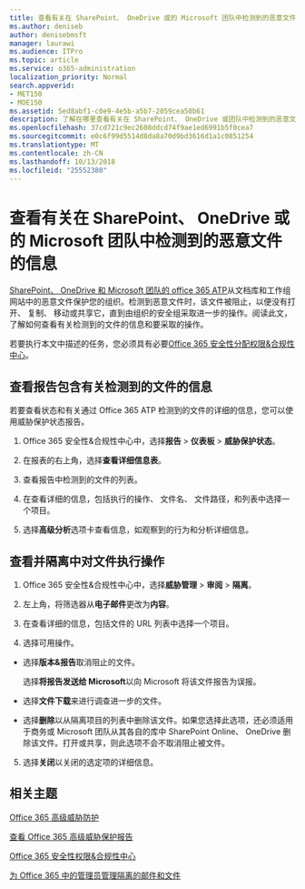 ```yaml
---
title: 查看有关在 SharePoint、 OneDrive 或的 Microsoft 团队中检测到的恶意文件的信息
ms.author: deniseb
author: denisebmsft
manager: laurawi
ms.audience: ITPro
ms.topic: article
ms.service: o365-administration
localization_priority: Normal
search.appverid:
- MET150
- MOE150
ms.assetid: 5ed8abf1-c0e9-4e5b-a5b7-2059cea50b61
description: 了解在哪里查看有关在 SharePoint、 OneDrive 或团队中检测到的恶意文件的信息以及如何对这些文件执行操作。
ms.openlocfilehash: 37cd721c9ec2608ddcd74f9ae1ed6991b5f0cea7
ms.sourcegitcommit: e0c6f99d5514d8da8a70d9bd3616d1a1c0851254
ms.translationtype: MT
ms.contentlocale: zh-CN
ms.lasthandoff: 10/13/2018
ms.locfileid: "25552380"
---
```

# <a name="view-information-about-malicious-files-detected-in-sharepoint-onedrive-or-microsoft-teams"></a>查看有关在 SharePoint、 OneDrive 或的 Microsoft 团队中检测到的恶意文件的信息

[SharePoint、 OneDrive 和 Microsoft 团队的 office 365 ATP](atp-for-spo-odb-and-teams.md)从文档库和工作组网站中的恶意文件保护您的组织。检测到恶意文件时，该文件被阻止，以便没有打开、 复制、 移动或共享它，直到由组织的安全组采取进一步的操作。阅读此文，了解如何查看有关检测到的文件的信息和要采取的操作。 

若要执行本文中描述的任务，您必须具有必要[Office 365 安全性分配权限&amp;合规性中心](permissions-in-the-security-and-compliance-center.md)。 
  
## <a name="view-reports-with-information-about-detected-files"></a>查看报告包含有关检测到的文件的信息

若要查看状态和有关通过 Office 365 ATP 检测到的文件的详细的信息，您可以使用威胁保护状态报告。
  
1. Office 365 安全性&amp;合规性中心中，选择**报告** \> **仪表板** \> **威胁保护状态**。
    
2. 在报表的右上角，选择**查看详细信息表**。
    
3. 查看报告中检测到的文件的列表。
    
4. 在查看详细的信息，包括执行的操作、 文件名、 文件路径，和列表中选择一个项目。
    
5. 选择**高级分析**选项卡查看信息，如观察到的行为和分析详细信息。 
  
## <a name="view-and-take-action-on-files-in-quarantine"></a>查看并隔离中对文件执行操作

1. Office 365 安全性&amp;合规性中心中，选择**威胁管理** \> **审阅** \> **隔离**。
    
2. 左上角，将筛选器从**电子邮件**更改为**内容**。
    
3. 在查看详细的信息，包括文件的 URL 列表中选择一个项目。
    
4. 选择可用操作。
    
  - 选择**版本&amp;报告**取消阻止的文件。 
    
    选择**将报告发送给 Microsoft**以向 Microsoft 将该文件报告为误报。 
    
  - 选择**文件下载**来进行调查进一步的文件。 
    
  - 选择**删除**以从隔离项目的列表中删除该文件。如果您选择此选项，还必须适用于商务或 Microsoft 团队从其各自的库中 SharePoint Online、 OneDrive 删除该文件。打开或共享，则此选项不会不取消阻止被文件。 
    
5. 选择**关闭**以关闭的选定项的详细信息。 
  
## <a name="related-topics"></a>相关主题

[Office 365 高级威胁防护](office-365-atp.md)
  
[查看 Office 365 高级威胁保护报告](view-reports-for-atp.md)
  
[Office 365 安全性权限&amp;合规性中心](permissions-in-the-security-and-compliance-center.md)

[为 Office 365 中的管理员管理隔离的邮件和文件](manage-quarantined-messages-and-files.md)
  

